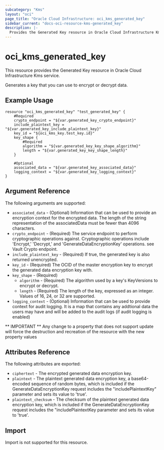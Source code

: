 ```yaml
---
subcategory: "Kms"
layout: "oci"
page_title: "Oracle Cloud Infrastructure: oci_kms_generated_key"
sidebar_current: "docs-oci-resource-kms-generated_key"
description: |-
  Provides the Generated Key resource in Oracle Cloud Infrastructure Kms service
---
```


# oci_kms_generated_key
This resource provides the Generated Key resource in Oracle Cloud Infrastructure Kms service.

Generates a key that you can use to encrypt or decrypt data.


## Example Usage

```hcl
resource "oci_kms_generated_key" "test_generated_key" {
	#Required
	crypto_endpoint = "${var.generated_key_crypto_endpoint}"
	include_plaintext_key = "${var.generated_key_include_plaintext_key}"
	key_id = "${oci_kms_key.test_key.id}"
	key_shape {
		#Required
		algorithm = "${var.generated_key_key_shape_algorithm}"
		length = "${var.generated_key_key_shape_length}"
	}

	#Optional
	associated_data = "${var.generated_key_associated_data}"
	logging_context = "${var.generated_key_logging_context}"
}
```

## Argument Reference

The following arguments are supported:

* `associated_data` - (Optional) Information that can be used to provide an encryption context for the  encrypted data. The length of the string representation of the associatedData must be fewer than 4096 characters. 
* `crypto_endpoint` - (Required) The service endpoint to perform cryptographic operations against. Cryptographic operations include 'Encrypt,' 'Decrypt,' and 'GenerateDataEncryptionKey' operations. see Vault Crypto endpoint.
* `include_plaintext_key` - (Required) If true, the generated key is also returned unencrypted.
* `key_id` - (Required) The OCID of the master encryption key to encrypt the generated data encryption key with.
* `key_shape` - (Required) 
	* `algorithm` - (Required) The algorithm used by a key's KeyVersions to encrypt or decrypt.
	* `length` - (Required) The length of the key, expressed as an integer. Values of 16, 24, or 32 are supported. 
* `logging_context` - (Optional) Information that can be used to provide context for audit logging. It is a map that contains any addtional data the users may have and will be added to the audit logs (if audit logging is enabled) 


** IMPORTANT **
Any change to a property that does not support update will force the destruction and recreation of the resource with the new property values

## Attributes Reference

The following attributes are exported:

* `ciphertext` - The encrypted generated data encryption key.
* `plaintext` - The plaintext generated data encryption key, a base64-encoded sequence of random bytes, which is included if the  GenerateDataEncryptionKey request includes the "includePlaintextKey" parameter and sets its value to 'true'. 
* `plaintext_checksum` - The checksum of the plaintext generated data encryption key, which  is included if the GenerateDataEncryptionKey request includes the  "includePlaintextKey parameter and sets its value to 'true'. 

## Import

Import is not supported for this resource.

